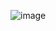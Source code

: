 ![image](https://user-images.githubusercontent.com/98916620/182510871-bb8ac9f3-2d16-4d38-a92f-3686206f1f3f.png)
